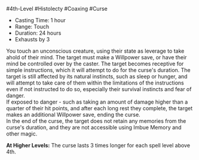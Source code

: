 #4th-Level #Histolecty #Coaxing #Curse

- Casting Time: 1 hour
- Range: Touch
- Duration: 24 hours
- Exhausts by 3 

You touch an unconscious creature, using their state as leverage to take ahold of their mind. The target must make a Willpower save, or have their mind be controlled over by the caster. The target becomes receptive for simple instructions, which it will attempt to do for the curse's duration. The target is still affected by its natural instincts, such as sleep or hunger, and will attempt to take care of them within the limitations of the instructions even if not instructed to do so, especially their survival instincts and fear of danger.  
If exposed to danger - such as taking an amount of damage higher than a quarter of their hit points, and after each long rest they complete, the target makes an additional Willpower save, ending the curse.  
In the end of the curse, the target does not retain any memories from the curse's duration, and they are not accessible using Imbue Memory and other magic.
 
**At Higher Levels:** The curse lasts 3 times longer for each spell level above 4th.